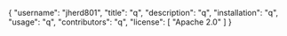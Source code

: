 {
	"username": "jherd801",
	"title": "q",
	"description": "q",
	"installation": "q",
	"usage": "q",
	"contributors": "q",
	"license": [
		"Apache 2.0"
	]
}